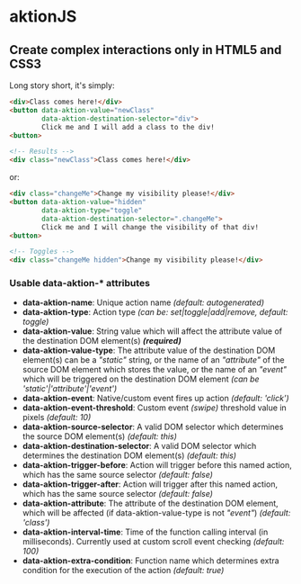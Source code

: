 # aktionJS

## Create complex interactions only in HTML5 and CSS3

Long story short, it's simply:

```html
<div>Class comes here!</div>
<button data-aktion-value="newClass" 
        data-aktion-destination-selector="div">
        Click me and I will add a class to the div!
<button>

<!-- Results -->
<div class="newClass">Class comes here!</div>
```

or:

```html
<div class="changeMe">Change my visibility please!</div>
<button data-aktion-value="hidden" 
        data-aktion-type="toggle"
        data-aktion-destination-selector=".changeMe">
        Click me and I will change the visibility of that div!
<button>

<!-- Toggles -->
<div class="changeMe hidden">Change my visibility please!</div>
```

### Usable data-aktion-* attributes

- **data-aktion-name**: Unique action name _(default: autogenerated)_
- **data-aktion-type**: Action type _(can be: set|toggle|add|remove, default: toggle)_
- **data-aktion-value**: String value which will affect the attribute value of the destination DOM element(s) **_(required)_**
- **data-aktion-value-type**: The attribute value of the destination DOM element(s) can be a _"static"_ string, or the name of an _"attribute"_ of the source DOM element which stores the value, or the name of an _"event"_ which will be triggered on the destination DOM element _(can be 'static'|'attribute'|'event')_
- **data-aktion-event**: Native/custom event fires up action _(default: 'click')_
- **data-aktion-event-threshold**: Custom event _(swipe)_ threshold value in pixels _(default: 10)_
- **data-aktion-source-selector**: A valid DOM selector which determines the source DOM element(s) _(default: this)_
- **data-aktion-destination-selector**: A valid DOM selector which determines the destination DOM element(s) _(default: this)_
- **data-aktion-trigger-before**: Action will trigger before this named action, which has the same source selector _(default: false)_
- **data-aktion-trigger-after**: Action will trigger after this named action, which has the same source selector _(default: false)_
- **data-aktion-attribute**: The attribute of the destination DOM element, which will be affected (if data-aktion-value-type is not _"event"_) _(default: 'class')_
- **data-aktion-interval-time**: Time of the function calling interval (in milliseconds). Currently used at custom scroll event checking _(default: 100)_
- **data-aktion-extra-condition**: Function name which determines extra condition for the execution of the action _(default: true)_